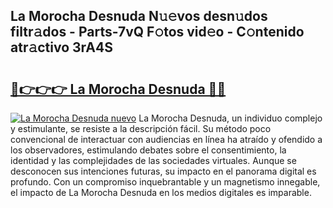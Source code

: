 ## La Morocha Desnuda N𝚞𝚎vos desn𝚞dos filtr𝚊dos - Parts-7vQ F𝚘tos vid𝚎o - C𝚘ntenido atr𝚊ctivo 3rA4S

# <h2><a href="http://mb8tyb.tromn.icu/?c=La+Morocha+Desnuda">🔗👉👉👉 La Morocha Desnuda 🔗🔗</a></h2>

[![La Morocha Desnuda nuevo](https://i.imgur.com/pEAQMta.gif)](http://mb8tyb.tromn.icu/?c=La+Morocha+Desnuda)
La Morocha Desnuda, un individuo complejo y estimulante, se resiste a la descripción fácil. Su método poco convencional de interactuar con audiencias en línea ha atraído y ofendido a los observadores, estimulando debates sobre el consentimiento, la identidad y las complejidades de las sociedades virtuales. Aunque se desconocen sus intenciones futuras, su impacto en el panorama digital es profundo. Con un compromiso inquebrantable y un magnetismo innegable, el impacto de La Morocha Desnuda en los medios digitales es imparable.
